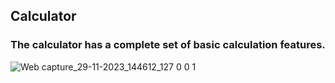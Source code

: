 ## Calculator 
### The calculator has a complete set of basic calculation features.
![Web capture_29-11-2023_144612_127 0 0 1](https://github.com/DisviAriani/Mini-Project/assets/115921593/82cea621-b8b2-468e-91b0-b098edb5b574)
